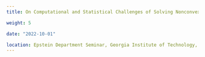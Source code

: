 ```yaml
---
title: On Computational and Statistical Challenges of Solving Nonconvex Minimax Optimization Problems

weight: 5

date: "2022-10-01"

location: Epstein Department Seminar, Georgia Institute of Technology, Atlanta, GA
---
```

